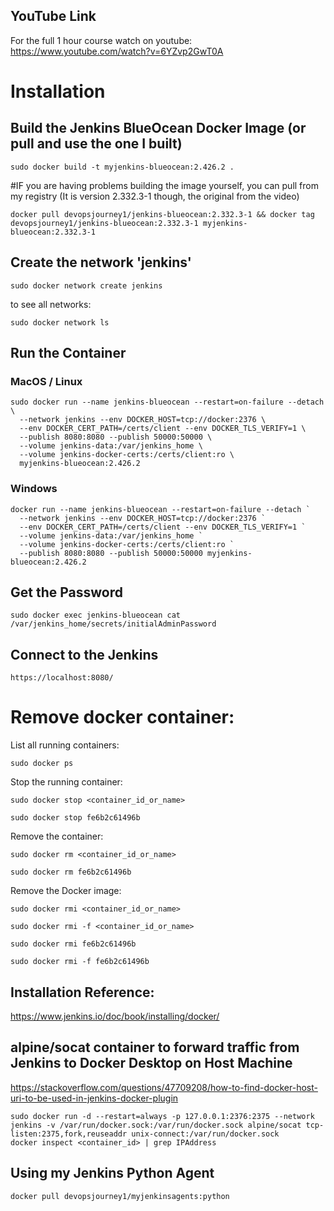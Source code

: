 
## YouTube Link
For the full 1 hour course watch on youtube:
https://www.youtube.com/watch?v=6YZvp2GwT0A

# Installation
## Build the Jenkins BlueOcean Docker Image (or pull and use the one I built)
```
sudo docker build -t myjenkins-blueocean:2.426.2 .
```
#IF you are having problems building the image yourself, you can pull from my registry (It is version 2.332.3-1 though, the original from the video)
```
docker pull devopsjourney1/jenkins-blueocean:2.332.3-1 && docker tag devopsjourney1/jenkins-blueocean:2.332.3-1 myjenkins-blueocean:2.332.3-1
```

## Create the network 'jenkins'
```
sudo docker network create jenkins
```
to see all networks:
```
sudo docker network ls
```

## Run the Container
### MacOS / Linux
```
sudo docker run --name jenkins-blueocean --restart=on-failure --detach \
  --network jenkins --env DOCKER_HOST=tcp://docker:2376 \
  --env DOCKER_CERT_PATH=/certs/client --env DOCKER_TLS_VERIFY=1 \
  --publish 8080:8080 --publish 50000:50000 \
  --volume jenkins-data:/var/jenkins_home \
  --volume jenkins-docker-certs:/certs/client:ro \
  myjenkins-blueocean:2.426.2
```

### Windows
```
docker run --name jenkins-blueocean --restart=on-failure --detach `
  --network jenkins --env DOCKER_HOST=tcp://docker:2376 `
  --env DOCKER_CERT_PATH=/certs/client --env DOCKER_TLS_VERIFY=1 `
  --volume jenkins-data:/var/jenkins_home `
  --volume jenkins-docker-certs:/certs/client:ro `
  --publish 8080:8080 --publish 50000:50000 myjenkins-blueocean:2.426.2
```


## Get the Password
```
sudo docker exec jenkins-blueocean cat /var/jenkins_home/secrets/initialAdminPassword
```

## Connect to the Jenkins
```
https://localhost:8080/
```
# Remove docker container:

  List all running containers:
```
sudo docker ps
```
  Stop the running container:
```
sudo docker stop <container_id_or_name>
```
```
sudo docker stop fe6b2c61496b
```
  Remove the container:
```
sudo docker rm <container_id_or_name>
```
```
sudo docker rm fe6b2c61496b
```
  Remove the Docker image:
```
sudo docker rmi <container_id_or_name>
```
```
sudo docker rmi -f <container_id_or_name>
```
```
sudo docker rmi fe6b2c61496b
```
```
sudo docker rmi -f fe6b2c61496b
```

## Installation Reference:
https://www.jenkins.io/doc/book/installing/docker/


## alpine/socat container to forward traffic from Jenkins to Docker Desktop on Host Machine

https://stackoverflow.com/questions/47709208/how-to-find-docker-host-uri-to-be-used-in-jenkins-docker-plugin
```
sudo docker run -d --restart=always -p 127.0.0.1:2376:2375 --network jenkins -v /var/run/docker.sock:/var/run/docker.sock alpine/socat tcp-listen:2375,fork,reuseaddr unix-connect:/var/run/docker.sock
docker inspect <container_id> | grep IPAddress
```

## Using my Jenkins Python Agent
```
docker pull devopsjourney1/myjenkinsagents:python
```
